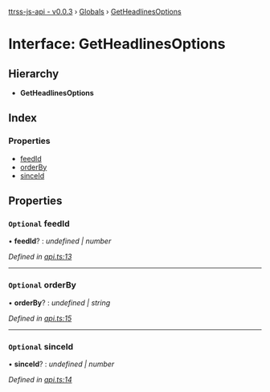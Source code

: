 [ttrss-js-api - v0.0.3](../README.md) › [Globals](../globals.md) › [GetHeadlinesOptions](getheadlinesoptions.md)

# Interface: GetHeadlinesOptions

## Hierarchy

* **GetHeadlinesOptions**

## Index

### Properties

* [feedId](getheadlinesoptions.md#optional-feedid)
* [orderBy](getheadlinesoptions.md#optional-orderby)
* [sinceId](getheadlinesoptions.md#optional-sinceid)

## Properties

### `Optional` feedId

• **feedId**? : *undefined | number*

*Defined in [api.ts:13](https://github.com/fchristl/ttrss-js-api/blob/b657f8c/src/api.ts#L13)*

___

### `Optional` orderBy

• **orderBy**? : *undefined | string*

*Defined in [api.ts:15](https://github.com/fchristl/ttrss-js-api/blob/b657f8c/src/api.ts#L15)*

___

### `Optional` sinceId

• **sinceId**? : *undefined | number*

*Defined in [api.ts:14](https://github.com/fchristl/ttrss-js-api/blob/b657f8c/src/api.ts#L14)*
